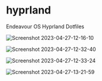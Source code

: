 # hyprland
Endeavour OS Hyprland Dotfiles

![Screenshot 2023-04-27-12-16-10](https://user-images.githubusercontent.com/1067967/234836950-e748286b-6fa9-494b-b13e-71dcaef90464.png)

![Screenshot 2023-04-27-12-32-40](https://user-images.githubusercontent.com/1067967/234837485-46a089f0-ba09-4415-805c-5800a9347e74.png)

![Screenshot 2023-04-27-12-33-24](https://user-images.githubusercontent.com/1067967/234837514-e49e1274-3940-44c8-af09-8eb8a20b3b80.png)

![Screenshot 2023-04-27-13-21-59](https://user-images.githubusercontent.com/1067967/234847789-5bb6cc8c-3df2-4d31-bb86-a31a984cd8be.png)


